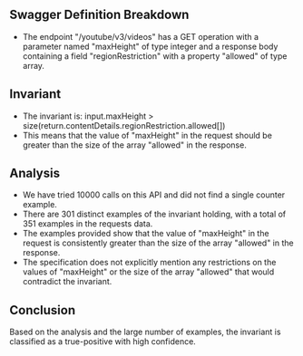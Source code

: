 ## Swagger Definition Breakdown
- The endpoint "/youtube/v3/videos" has a GET operation with a parameter named "maxHeight" of type integer and a response body containing a field "regionRestriction" with a property "allowed" of type array.

## Invariant
- The invariant is: input.maxHeight > size(return.contentDetails.regionRestriction.allowed[])
- This means that the value of "maxHeight" in the request should be greater than the size of the array "allowed" in the response.

## Analysis
- We have tried 10000 calls on this API and did not find a single counter example.
- There are 301 distinct examples of the invariant holding, with a total of 351 examples in the requests data.
- The examples provided show that the value of "maxHeight" in the request is consistently greater than the size of the array "allowed" in the response.
- The specification does not explicitly mention any restrictions on the values of "maxHeight" or the size of the array "allowed" that would contradict the invariant.

## Conclusion
Based on the analysis and the large number of examples, the invariant is classified as a true-positive with high confidence.
